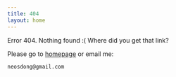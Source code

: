 ```yaml
---
title: 404
layout: home
---
```


Error 404. Nothing found :( Where did you get that link?

Please go to [homepage](/) or email me:

    neosdong@gmail.com

